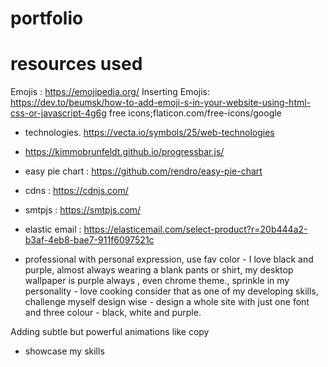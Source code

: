 # portfolio

# resources used
Emojis : https://emojipedia.org/
Inserting Emojis: https://dev.to/beumsk/how-to-add-emoji-s-in-your-website-using-html-css-or-javascript-4g6g
free icons;flaticon.com/free-icons/google

 * technologies. https://vecta.io/symbols/25/web-technologies

* https://kimmobrunfeldt.github.io/progressbar.js/

* easy pie chart : https://github.com/rendro/easy-pie-chart

* cdns : https://cdnjs.com/
* smtpjs : https://smtpjs.com/
* elastic email : https://elasticemail.com/select-product?r=20b444a2-b3af-4eb8-bae7-911f6097521c


* professional with personal expression, use fav color - I love black and purple, almost always wearing a blank pants or shirt, my desktop wallpaper is purple always , even chrome theme., sprinkle in my personality - love cooking consider that as one of my developing skills, challenge myself design wise - design a whole site with just one font and three colour - black, white and purple. 

Adding subtle but powerful animations like copy

* showcase my skills

